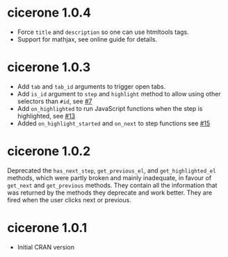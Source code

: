 # cicerone 1.0.4

- Force `title` and `description` so one can use htmltools tags.
- Support for mathjax, see online guide for details.

# cicerone 1.0.3

- Add `tab` and `tab_id` arguments to trigger open tabs.
- Add `is_id` argument to `step` and `highlight` method to allow using other selectors than `#id`, see [#7](https://github.com/JohnCoene/cicerone/issues/7)
- Add `on_highlighted` to run JavaScript functions when the step is highlighted, see [#13](https://github.com/JohnCoene/cicerone/issues/13)
- Added `on_highlight_started` and `on_next` to step functions see [#15](https://github.com/JohnCoene/cicerone/issues/15)

# cicerone 1.0.2

Deprecated the `has_next_step`, `get_previous_el`, and `get_highlighted_el` methods, which were partly broken and mainly inadequate, in favour of `get_next` and `get_previous` methods. They contain all the information that was returned by the methods they deprecate and work better. They are fired when the user clicks next or previous.

# cicerone 1.0.1

* Initial CRAN version
